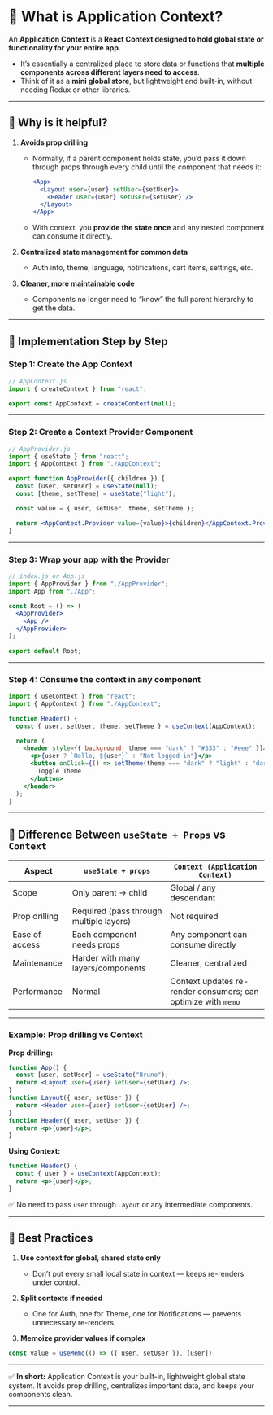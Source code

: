 # 📌 What is Application Context?

An **Application Context** is a **React Context designed to hold global state or functionality for your entire app**.

- It’s essentially a centralized place to store data or functions that **multiple components across different layers need to access**.
- Think of it as a **mini global store**, but lightweight and built-in, without needing Redux or other libraries.

---

## 📌 Why is it helpful?

1. **Avoids prop drilling**

   - Normally, if a parent component holds state, you’d pass it down through props through every child until the component that needs it:

     ```jsx
     <App>
       <Layout user={user} setUser={setUser}>
         <Header user={user} setUser={setUser} />
       </Layout>
     </App>
     ```

   - With context, you **provide the state once** and any nested component can consume it directly.

2. **Centralized state management for common data**

   - Auth info, theme, language, notifications, cart items, settings, etc.

3. **Cleaner, more maintainable code**

   - Components no longer need to “know” the full parent hierarchy to get the data.

---

## 📌 Implementation Step by Step

### Step 1: Create the App Context

```jsx
// AppContext.js
import { createContext } from "react";

export const AppContext = createContext(null);
```

---

### Step 2: Create a Context Provider Component

```jsx
// AppProvider.js
import { useState } from "react";
import { AppContext } from "./AppContext";

export function AppProvider({ children }) {
  const [user, setUser] = useState(null);
  const [theme, setTheme] = useState("light");

  const value = { user, setUser, theme, setTheme };

  return <AppContext.Provider value={value}>{children}</AppContext.Provider>;
}
```

---

### Step 3: Wrap your app with the Provider

```jsx
// index.js or App.js
import { AppProvider } from "./AppProvider";
import App from "./App";

const Root = () => (
  <AppProvider>
    <App />
  </AppProvider>
);

export default Root;
```

---

### Step 4: Consume the context in any component

```jsx
import { useContext } from "react";
import { AppContext } from "./AppContext";

function Header() {
  const { user, setUser, theme, setTheme } = useContext(AppContext);

  return (
    <header style={{ background: theme === "dark" ? "#333" : "#eee" }}>
      <p>{user ? `Hello, ${user}` : "Not logged in"}</p>
      <button onClick={() => setTheme(theme === "dark" ? "light" : "dark")}>
        Toggle Theme
      </button>
    </header>
  );
}
```

---

## 📌 Difference Between `useState + Props` vs `Context`

| Aspect         | `useState + props`                      | `Context (Application Context)`                               |
| -------------- | --------------------------------------- | ------------------------------------------------------------- |
| Scope          | Only parent → child                     | Global / any descendant                                       |
| Prop drilling  | Required (pass through multiple layers) | Not required                                                  |
| Ease of access | Each component needs props              | Any component can consume directly                            |
| Maintenance    | Harder with many layers/components      | Cleaner, centralized                                          |
| Performance    | Normal                                  | Context updates re-render consumers; can optimize with `memo` |

---

### Example: Prop drilling vs Context

**Prop drilling:**

```jsx
function App() {
  const [user, setUser] = useState("Bruno");
  return <Layout user={user} setUser={setUser} />;
}
function Layout({ user, setUser }) {
  return <Header user={user} setUser={setUser} />;
}
function Header({ user, setUser }) {
  return <p>{user}</p>;
}
```

**Using Context:**

```jsx
function Header() {
  const { user } = useContext(AppContext);
  return <p>{user}</p>;
}
```

✅ No need to pass `user` through `Layout` or any intermediate components.

---

## 📌 Best Practices

1. **Use context for global, shared state only**

   - Don’t put every small local state in context — keeps re-renders under control.

2. **Split contexts if needed**

   - One for Auth, one for Theme, one for Notifications — prevents unnecessary re-renders.

3. **Memoize provider values if complex**

```jsx
const value = useMemo(() => ({ user, setUser }), [user]);
```

---

✅ **In short:** Application Context is your built-in, lightweight global state system. It avoids prop drilling, centralizes important data, and keeps your components clean.

---
